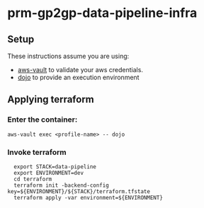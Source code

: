 # prm-gp2gp-data-pipeline-infra

## Setup

These instructions assume you are using:
- [aws-vault](https://github.com/99designs/aws-vault) to validate your aws credentials.
- [dojo](https://github.com/kudulab/dojo) to provide an execution environment

## Applying terraform

### Enter the container:

`aws-vault exec <profile-name> -- dojo`

### Invoke terraform

```
  export STACK=data-pipeline
  export ENVIRONMENT=dev
  cd terraform
  terraform init -backend-config key=${ENVIRONMENT}/${STACK}/terraform.tfstate
  terraform apply -var environment=${ENVIRONMENT}
```
